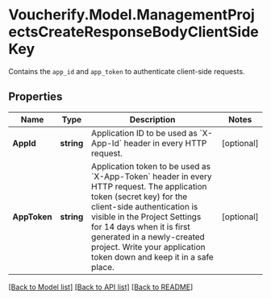 # Voucherify.Model.ManagementProjectsCreateResponseBodyClientSideKey
Contains the `app_id` and `app_token` to authenticate client-side requests.

## Properties

Name | Type | Description | Notes
------------ | ------------- | ------------- | -------------
**AppId** | **string** | Application ID to be used as &#x60;X-App-Id&#x60; header in every HTTP request. | [optional] 
**AppToken** | **string** | Application token to be used as &#x60;X-App-Token&#x60; header in every HTTP request.  The application token (secret key) for the client-side authentication is visible in the Project Settings for 14 days when it is first generated in a newly-created project. Write your application token down and keep it in a safe place. | [optional] 

[[Back to Model list]](../../README.md#documentation-for-models) [[Back to API list]](../../README.md#documentation-for-api-endpoints) [[Back to README]](../../README.md)

